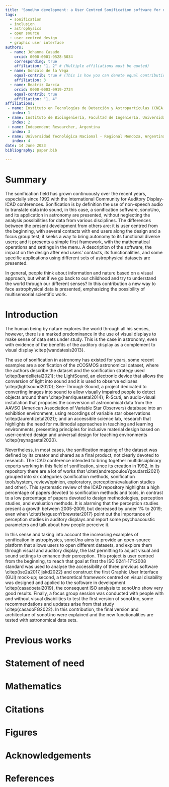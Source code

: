 ```yaml
---
title: 'SonoUno development: a User Centred Sonification software for data analysis'
tags:
  - sonification
  - inclusion
  - astrophysics
  - open source
  - user centred design
  - graphic user interface
authors:
  - name: Johanna Casado
    orcid: 0000-0001-9528-5034
    corresponding: true 
    affiliation: "1, 2" # (Multiple affiliations must be quoted)
  - name: Gonzalo de la Vega
    equal-contrib: true # (This is how you can denote equal contributions between multiple authors)
    affiliation: 3
  - name: Beatriz García
    orcid: 0000-0003-0919-2734
    equal-contrib: true 
    affiliation: "1, 4"
affiliations:
 - name: Instituto en Tecnologías de Detección y Astropartículas (CNEA, CONICET, UNSAM), Mendoza, Argentina
   index: 1
 - name: Instituto de Bioingeniería, Facultad de Ingeniería, Universidad de Mendoza, Argentina
   index: 2
 - name: Independent Researcher, Argentina
   index: 3
 - name: Universidad Tecnológica Nacional - Regional Mendoza, Argentina
   index: 4
date: 14 June 2023
bibliography: paper.bib

---
```


# Summary

The sonification field has grown continuously over the recent years, especially since 1992 with the International Community for Auditory Display-ICAD conferences. Sonification is by definition the use of non-speech audio to translate data into sound, in this case, a sonification software, sonoUno, and its application in astronomy are presented, without neglecting the analysis possibilities for data from various disciplines. The differences between the present development from others are: it is user centred from the beginning, with several contacts with end users along the design and a focus group test; it seeks a way to bring autonomy to its functional diverse users; and it presents a simple first framework, with the mathematical operations and settings in the menu. A description of the software, the impact on the design after end users' contacts, its functionalities, and some specific applications using different sets of astrophysical datasets are presented.

In general, people think about information and nature based on a visual approach, but what if we go back to our childhood and try to understand the world through our different senses? In this contribution a new way to face astrophysical data is presented, emphasizing the possibility of multisensorial scientific work.

# Introduction

The human being by nature explores the world through all his senses, however, there is a marked predominance in the use of visual displays to make sense of data sets under study. This is the case in astronomy,  even with evidence of the benefits of the auditory display as a complement to visual display \citep{wandatesis2013}.

The use of sonification in astronomy has existed for years, some recent examples are a sonification of the zCOSMOS astronomical dataset, where the authors describe the dataset and the sonification strategy used \citep{bardellietal2021}; the LightSound, an electronic device that allows the conversion of light into sound and it is used to observe eclipses \citep{lightsound2020}; See-Through-Sound, a project dedicated to converting images into sound to allow visually impaired people to detect objects around them \citep{henriquesetal2014}; R-Scuti, an audio-visual installation that proposes the conversion of astronomical data from the AAVSO (American Association of Variable Star Observers) database into an exhibition environment, using recordings of variable star observations \citep{laurentizetal2021}; and an accessible science lab, research that highlights the need for multimodal approaches in teaching and learning environments, presenting principles for inclusive material design based on user-centred design and universal design for teaching environments \citep{reynagaetal2020}.

Nevertheless, in most cases, the sonification mapping of the dataset was defined by its creator and shared as a final product, not clearly devoted to research. The ICAD conference intended to bring together multidisciplinary experts working in this field of sonification, since its creation in 1992, in its repository there are a lot of works that \citet{andreopoulouYgoudarzi2021} grouped into six categories (sonification methods, sonification tools/system, review/opinion, exploratory, perception/evaluation studies and other). This systematic review of the ICAD repository highlights a high percentage of papers devoted to sonification methods and tools, in contrast to a low percentage of papers devoted to design methodologies, perception studies, and evaluation methods. It is alarming that the perception studies present a growth between 2005-2009, but decreased by under 1% to 2019; even when \citet{fergusonYbrewster2017} point out the importance of perception studies in auditory displays and report some psychoacoustic parameters and talk about how people perceive it. 

In this sense and taking into account the increasing examples of sonification in astrophysics, sonoUno aims to provide an open-source platform that allows users to open different datasets, and explore them through visual and auditory display, the last permitting to adjust visual and sound settings to enhance their perception. This project is user centred from the beginning, to reach that goal at first the ISO 9241-171:2008 standard was used to analyse the accessibility of three previous software \citep{ise2a2017,ijskd2022} and construct the first Graphic User Interface (GUI) mock-up; second, a theoretical framework centred on visual disability was designed and applied to the software in development \citep{casadoetal2019}, the consequent ISO analysis to sonoUno show very good results. Finally, a focus group session was conducted with people with and without visual disabilities to test the first version of sonoUno, some recommendations and updates arise from that study \citep{casadoFG2022}. In this contribution, the final version and architecture of sonoUno were explained and the new functionalities are tested with astronomical data sets.

# Previous works



# Statement of need



# Mathematics



# Citations



# Figures



# Acknowledgements



# References
